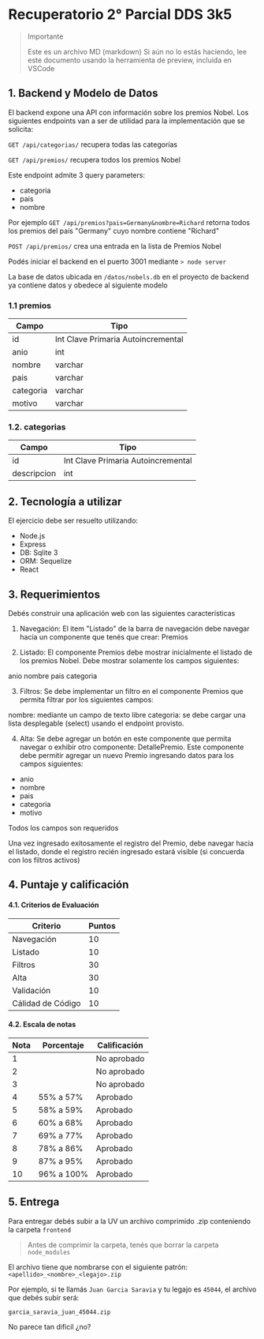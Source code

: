 # Recuperatorio 2° Parcial DDS 3k5 
> Importante
> 
> Este es un archivo MD (markdown)
> Si aún no lo estás haciendo, lee este documento usando la herramienta de preview, incluida en VSCode

## 1. Backend y Modelo de Datos

El backend expone una API con información sobre los premios Nobel. Los siguientes endpoints van a ser de utilidad para la implementación que se solicita: 

`GET /api/categorias/` recupera todas las categorías

`GET /api/premios/` recupera todos los premios Nobel

Este endpoint admite 3 query parameters: 
- categoria
- pais 
- nombre

Por ejemplo
`GET /api/premios?pais=Germany&nombre=Richard` retorna todos los premios del país "Germany" cuyo nombre contiene "Richard"

`POST /api/premios/` crea una entrada en la lista de Premios Nobel



Podés iniciar el backend en el puerto 3001 mediante 
`> node server`

La base de datos ubicada en `/datos/nobels.db` en el proyecto de backend ya contiene datos y obedece al siguiente modelo

### **1.1 premios**

| Campo         | Tipo                                 |
|---------------|--------------------------------------|
| id            | Int Clave Primaria Autoincremental   |
| anio          | int                                  |
| nombre        | varchar                              |
| pais          | varchar                              |
| categoria     | varchar                              |
| motivo        | varchar                              |




### **1.2. categorias**

| Campo         | Tipo                                 |
|---------------|--------------------------------------|
| id            | Int Clave Primaria Autoincremental   |
| descripcion   | int                                  |


## 2. Tecnología a utilizar

El ejercicio debe ser resuelto utilizando: 
    
- Node.js
- Express
- DB: Sqlite 3
- ORM: Sequelize
- React

## 3. Requerimientos

Debés construir una aplicación web con las siguientes características

1. Navegación: El item "Listado" de la barra de navegación debe navegar hacia un componente que tenés que crear: Premios

2. Listado: El componente Premios debe mostrar inicialmente el listado de los premios Nobel. Debe mostrar solamente los campos siguientes:

anio
nombre
pais
categoria

3. Filtros: Se debe implementar un filtro en el componente Premios que permita filtrar por los siguientes campos:

nombre: mediante un campo de texto libre
categoria: se debe cargar una lista desplegable (select) usando el endpoint provisto.

4. Alta: Se debe agregar un botón en este componente que permita navegar o exhibir otro componente: DetallePremio. Este componente debe permitir agregar un nuevo Premio ingresando datos para los campos siguientes:

- anio      
- nombre    
- pais      
- categoria 
- motivo   

Todos los campos son requeridos

Una vez ingresado exitosamente el registro del Premio, debe navegar hacia el listado, donde el registro recién ingresado estará visible (si concuerda con los filtros activos)


## 4. Puntaje y calificación

#### 4.1. Criterios de Evaluación

| Criterio                                   | Puntos |
|--------------------------------------------|--------|
| Navegación                                 |   10   |
| Listado                                    |   10   |
| Filtros                                    |   30   |
| Alta                                       |   30   |
| Validación                                 |   10   |
| Cálidad de Código                          |   10   |


#### 4.2. Escala de notas

| Nota | Porcentaje | Calificación     | 
|------|------------|------------------|
| 1    |            | No aprobado      |
| 2    |            | No aprobado      |
| 3    |            | No aprobado      |
| 4    | 55% a 57%  | Aprobado         |
| 5    | 58% a 59%  | Aprobado         |
| 6    | 60% a 68%  | Aprobado         |
| 7    | 69% a 77%  | Aprobado         |
| 8    | 78% a 86%  | Aprobado         |
| 9    | 87% a 95%  | Aprobado         |
| 10   | 96% a 100% | Aprobado         |


## 5. Entrega

Para entregar debés subir a la UV un archivo comprimido .zip conteniendo la carpeta `frontend`

> Antes de comprimir la carpeta, tenés que borrar la carpeta `node_modules`

El archivo tiene que nombrarse con el siguiente patrón: `<apellido>_<nombre>_<legajo>.zip`

Por ejemplo, si te llamás `Juan Garcia Saravia` y tu legajo es `45044`, el archivo que debés subir será:

`garcia_saravia_juan_45044.zip`

No parece tan dificil ¿no?

